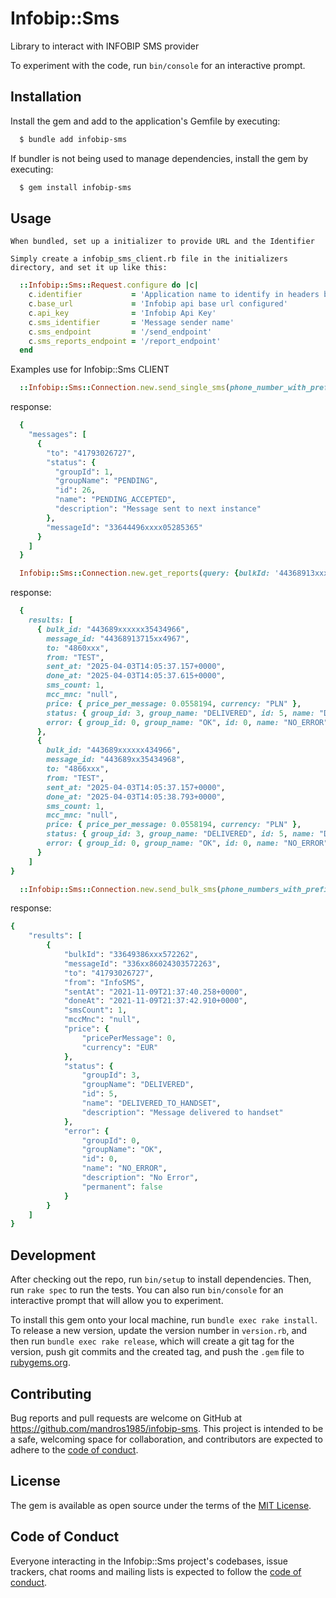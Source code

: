 # Infobip::Sms

Library to interact with INFOBIP SMS provider 

To experiment with the code, run `bin/console` for an interactive prompt.

## Installation

Install the gem and add to the application's Gemfile by executing:

```bash
  $ bundle add infobip-sms
```

If bundler is not being used to manage dependencies, install the gem by executing:

```bash
  $ gem install infobip-sms
```

## Usage
    
    When bundled, set up a initializer to provide URL and the Identifier

    Simply create a infobip_sms_client.rb file in the initializers directory, and set it up like this:

```ruby
  ::Infobip::Sms::Request.configure do |c|
    c.identifier           = 'Application name to identify in headers by'
    c.base_url             = 'Infobip api base url configured'
    c.api_key              = 'Infobip Api Key'
    c.sms_identifier       = 'Message sender name'
    c.sms_endpoint         = '/send_endpoint'
    c.sms_reports_endpoint = '/report_endpoint'
  end
```

Examples use for Infobip::Sms CLIENT

```ruby
  ::Infobip::Sms::Connection.new.send_single_sms(phone_number_with_prefix: '+48600500400', content: 'Some Message', custom_identifier: nil || 'SMS_SENDER_NAME')
```

response:
```ruby
  {
    "messages": [
      {
        "to": "41793026727",
        "status": {
          "groupId": 1,
          "groupName": "PENDING",
          "id": 26,
          "name": "PENDING_ACCEPTED",
          "description": "Message sent to next instance"
        },
        "messageId": "33644496xxxx05285365"
      }
    ]
  }
```

```ruby
  Infobip::Sms::Connection.new.get_reports(query: {bulkId: '44368913xxxxx434966'})
```

response: 
```ruby
  {
    results: [
      { bulk_id: "443689xxxxxx35434966",
        message_id: "44368913715xx4967",
        to: "4860xxx",
        from: "TEST",
        sent_at: "2025-04-03T14:05:37.157+0000",
        done_at: "2025-04-03T14:05:37.615+0000",
        sms_count: 1,
        mcc_mnc: "null",
        price: { price_per_message: 0.0558194, currency: "PLN" },
        status: { group_id: 3, group_name: "DELIVERED", id: 5, name: "DELIVERED_TO_HANDSET", description: "Message delivered to handset" },
        error: { group_id: 0, group_name: "OK", id: 0, name: "NO_ERROR", description: "No Error", permanent: false }
      },
      {
        bulk_id: "443689xxxxxx434966",
        message_id: "443689xx35434968",
        to: "4866xxx",
        from: "TEST",
        sent_at: "2025-04-03T14:05:37.157+0000",
        done_at: "2025-04-03T14:05:38.793+0000",
        sms_count: 1,
        mcc_mnc: "null",
        price: { price_per_message: 0.0558194, currency: "PLN" },
        status: { group_id: 3, group_name: "DELIVERED", id: 5, name: "DELIVERED_TO_HANDSET", description: "Message delivered to handset" },
        error: { group_id: 0, group_name: "OK", id: 0, name: "NO_ERROR", description: "No Error", permanent: false }
      }
    ]
}
```

```ruby
  ::Infobip::Sms::Connection.new.send_bulk_sms(phone_numbers_with_prefix: ['+48600500400', '+48600500400'], content: 'Some Message', custom_identifier: nil || 'SMS_SENDER_NAME')
```

response: 
```ruby 
{
    "results": [
        {
            "bulkId": "33649386xxx572262",
            "messageId": "336xx86024303572263",
            "to": "41793026727",
            "from": "InfoSMS",
            "sentAt": "2021-11-09T21:37:40.258+0000",
            "doneAt": "2021-11-09T21:37:42.910+0000",
            "smsCount": 1,
            "mccMnc": "null",
            "price": {
                "pricePerMessage": 0,
                "currency": "EUR"
            },
            "status": {
                "groupId": 3,
                "groupName": "DELIVERED",
                "id": 5,
                "name": "DELIVERED_TO_HANDSET",
                "description": "Message delivered to handset"
            },
            "error": {
                "groupId": 0,
                "groupName": "OK",
                "id": 0,
                "name": "NO_ERROR",
                "description": "No Error",
                "permanent": false
            }
        }
    ]
}
```

## Development

After checking out the repo, run `bin/setup` to install dependencies. Then, run `rake spec` to run the tests. You can also run `bin/console` for an interactive prompt that will allow you to experiment.

To install this gem onto your local machine, run `bundle exec rake install`. To release a new version, update the version number in `version.rb`, and then run `bundle exec rake release`, which will create a git tag for the version, push git commits and the created tag, and push the `.gem` file to [rubygems.org](https://rubygems.org).

## Contributing

Bug reports and pull requests are welcome on GitHub at https://github.com/mandros1985/infobip-sms. This project is intended to be a safe, welcoming space for collaboration, and contributors are expected to adhere to the [code of conduct](https://github.com/mandros1985/infobip-sms/blob/name/CODE_OF_CONDUCT.md).

## License

The gem is available as open source under the terms of the [MIT License](https://opensource.org/licenses/MIT).

## Code of Conduct

Everyone interacting in the Infobip::Sms project's codebases, issue trackers, chat rooms and mailing lists is expected to follow the [code of conduct](https://github.com/[USERNAME]/infobip-sms/blob/name/CODE_OF_CONDUCT.md).
